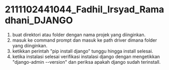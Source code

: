 # 2111102441044_Fadhil_Irsyad_Ramadhani_DJANGO

1. buat direktori atau folder dengan nama projek yang diinginkan.
2. masuk ke command prompt dan masuk ke path driver dimana folder yang diinginkan.
3. ketikkan perintah "pip install django" tunggu hingga install selesai.
4. ketika instalasi selesai verifikasi instalasi django dengan mengetikkan "django-admin --version" dan periksa apakah django sudah terinstall.
